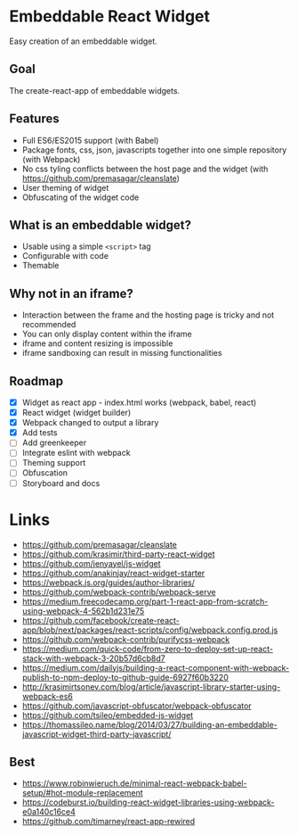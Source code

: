 # Embeddable React Widget

Easy creation of an embeddable widget.

## Goal

The create-react-app of embeddable widgets.

## Features

* Full ES6/ES2015 support (with Babel)
* Package fonts, css, json, javascripts together into one simple repository (with Webpack)
* No css tyling conflicts between the host page and the widget (with https://github.com/premasagar/cleanslate)
* User theming of widget
* Obfuscating of the widget code

## What is an embeddable widget?

* Usable using a simple `<script>` tag
* Configurable with code
* Themable

## Why not in an iframe?

* Interaction between the frame and the hosting page is tricky and not recommended
* You can only display content within the iframe
* iframe and content resizing is impossible
* iframe sandboxing can result in missing functionalities

## Roadmap

- [x] Widget as react app - index.html works (webpack, babel, react)
- [x] React widget (widget builder)
- [x] Webpack changed to output a library
- [x] Add tests
- [ ] Add greenkeeper
- [ ] Integrate eslint with webpack
- [ ] Theming support
- [ ] Obfuscation
- [ ] Storyboard and docs

# Links
* https://github.com/premasagar/cleanslate
* https://github.com/krasimir/third-party-react-widget
* https://github.com/jenyayel/js-widget
* https://github.com/anakinjay/react-widget-starter
* https://webpack.js.org/guides/author-libraries/
* https://github.com/webpack-contrib/webpack-serve
* https://medium.freecodecamp.org/part-1-react-app-from-scratch-using-webpack-4-562b1d231e75
* https://github.com/facebook/create-react-app/blob/next/packages/react-scripts/config/webpack.config.prod.js
* https://github.com/webpack-contrib/purifycss-webpack
* https://medium.com/quick-code/from-zero-to-deploy-set-up-react-stack-with-webpack-3-20b57d6cb8d7
* https://medium.com/dailyjs/building-a-react-component-with-webpack-publish-to-npm-deploy-to-github-guide-6927f60b3220
* http://krasimirtsonev.com/blog/article/javascript-library-starter-using-webpack-es6
* https://github.com/javascript-obfuscator/webpack-obfuscator
* https://github.com/tsileo/embedded-js-widget
* https://thomassileo.name/blog/2014/03/27/building-an-embeddable-javascript-widget-third-party-javascript/

## Best
* https://www.robinwieruch.de/minimal-react-webpack-babel-setup/#hot-module-replacement
* https://codeburst.io/building-react-widget-libraries-using-webpack-e0a140c16ce4
* https://github.com/timarney/react-app-rewired
